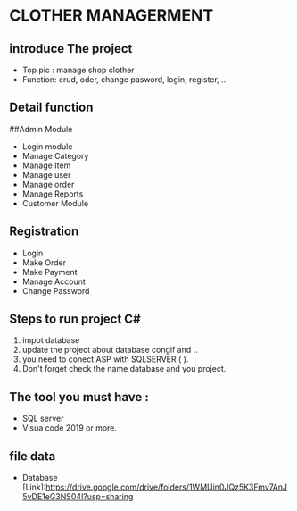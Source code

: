 #		CLOTHER MANAGERMENT


## introduce The project
- Top pic : manage shop clother 
- Function: crud, oder, change pasword, login, register, ..

## Detail function
##Admin Module

- Login module
- Manage Category
- Manage Item
- Manage user
- Manage order
- Manage Reports
- Customer Module

## Registration
- Login
- Make Order
- Make Payment
- Manage Account
- Change Password

## Steps to run project C#
 1. impot database
 2. update the project about database congif and ..
 3. you need to conect ASP with SQLSERVER ( ).
 4. Don't forget check the name database and you project.
## The tool you must have :
- SQL server
- Visua code 2019 or more.
## file data
-  Database [Link]:https://drive.google.com/drive/folders/1WMUin0JQz5K3Fmv7AnJ5vDE1eG3NS04l?usp=sharing

